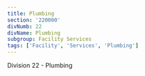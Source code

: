 ```yaml
---
title: Plumbing
section: '220000'
divNumb: 22
divName: Plumbing
subgroup: Facility Services
tags: ['Facility', 'Services', 'Plumbing']
---
```


Division 22 - Plumbing
